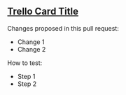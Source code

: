## [Trello Card Title](URL)

Changes proposed in this pull request:

- Change 1
- Change 2

How to test:

- Step 1
- Step 2
